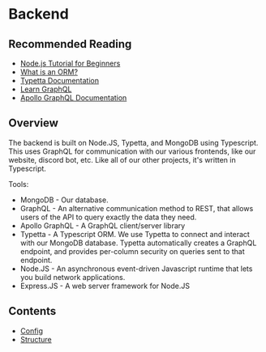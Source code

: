 # Backend

## Recommended Reading

- [Node.js Tutorial for Beginners](https://www.youtube.com/watch?v=TlB_eWDSMt4)
- [What is an ORM?](https://www.freecodecamp.org/news/what-is-an-orm-the-meaning-of-object-relational-mapping-database-tools/)
- [Typetta Documentation](https://twinlogix.github.io/typetta/)
- [Learn GraphQL](https://graphql.org/learn/)
- [Apollo GraphQL Documentation](https://www.apollographql.com/docs/apollo-server/getting-started/)

## Overview

The backend is built on Node.JS, Typetta, and MongoDB using Typescript. This uses GraphQL for communication with our various frontends, like our website, discord bot, etc. Like all of our other projects, it's written in Typescript.

Tools:

- MongoDB - Our database.
- GraphQL - An alternative communication method to REST, that allows users of the API to query exactly the data they need.
- Apollo GraphQL - A GraphQL client/server library
- Typetta - A Typescript ORM. We use Typetta to connect and interact with our MongoDB database. Typetta automatically creates a GraphQL endpoint, and provides per-column security on queries sent to that endpoint.
- Node.JS - An asynchronous event-driven Javascript runtime that lets you build network applications.
- Express.JS - A web server framework for Node.JS

## Contents

- [Config](config.md)
- [Structure](structure.md)
